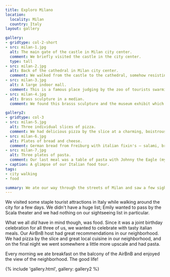 ```yaml
---
title: Exploro Milano
location:
  locality: Milan
  country: Italy
layout: gallery

gallery:
- gridtype: col-2-short
- src: milan-1.jpg
  alt: The main gate of the castle in Milan city center.
  comment: We briefly visited the castle in the city center.
  type: tall
- src: milan-2.jpg
  alt: Back of the cathedral in Milan city center.
  comment: We walked from the castle to the cathedral, somehow resisting the gigantic gelato festival in between.
- src: milan-3.jpg
  alt: A large indoor mall.
  comment: This is a famous place judging by the zoo of tourists swarming within.
- src: milan-4.jpg
  alt: Brass sculpture in a median.
  comment: We found this brasss sculpture and the museum exhibit which it belonged to, but the museum was closed..

gallery2:
- gridtype: col-3
- src: milan-5.jpg
  alt: Three individual slices of pizza.
  comment: We had delicious pizza by the slice at a charming, boistrous local pizzeria in our AirBnB neighborhood.
- src: milan-6.jpg
  alt: Plates of bread and cheese.
  comment: German bread from Freiburg with italian fixin's — salami, brie, smoked scamorza, provologne, and basil pesto.
- src: milan-7.jpg
  alt: Three plates of pasta.
  comment: Our last meal was a table of pasta with Johnny the Eagle (my elementary school mascot). The school is doing a summer vacation photo series so we took him on our trip.
- caption: A glimpse of our Italian food tour.
tags:
- city walking
- food

summary: We ate our way through the streets of Milan and saw a few sights too.
---
```


We visited some staple tourist attractions in Italy while walking around the city for a few days. We didn't have a huge list; Emily wanted to pass by the Scala theater and we had nothing on our sightseeing list in particular.

What we all _did_ have in mind though, was food. Since it was a joint birthday celebration for all three of us, we wanted to celebrate with tasty italian meals. Our AirBnB host had great recommendations in our neighborhood. We had pizza by the slice and great local cuisine in our neighborhood, and on the final night we went somewhere a little more upscale and had pasta.

Every morning we ate breakfast on the balcony of the AirBnB and enjoyed the view of the neighborhood. The good life!

{% include 'gallery.html', gallery: gallery2 %}
